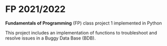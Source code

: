 # FP 2021/2022
**Fundamentals of Programming** (FP) class project 1 implemented in Python

This project includes an implementation of functions to troubleshoot and resolve issues in a Buggy Data Base (BDB).

